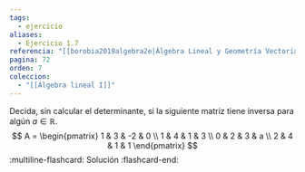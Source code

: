 ```yaml
---
tags:
  - ejercicio
aliases:
  - Ejercicio 1.7
referencia: "[[borobia2019algebra2e|Álgebra Lineal y Geometría Vectorial (2a ed)]]"
pagina: 72
orden: 7
coleccion:
  - "[[Álgebra lineal I]]"
---
```

Decida, sin calcular el determinante, si la siguiente matriz tiene inversa para algún $a \in \mathbb{R}$.
$$
A = \begin{pmatrix}
    1 & 3 & -2 &      0 \\
    1 & 4 &  1 &      3 \\
    0 & 2 &  3 & a \\
    2 & 4 &  1 &      1
\end{pmatrix}
$$
:multiline-flashcard:
Solución
:flashcard-end:
